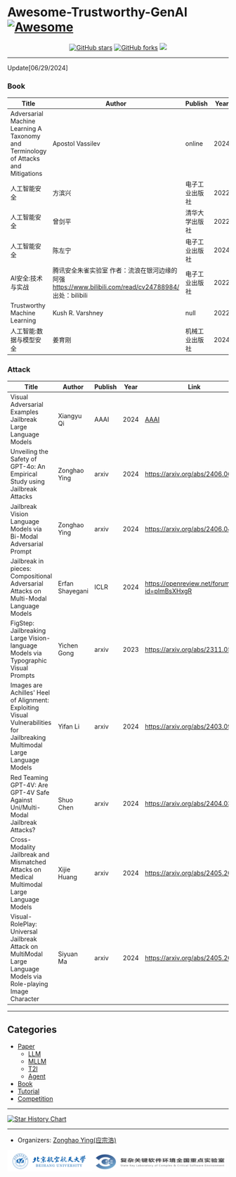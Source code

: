# Awesome-Trustworthy-GenAI [![Awesome](https://awesome.re/badge.svg)](https://awesome.re)

<p align="center">
<a href=""> <img src="https://img.shields.io/github/stars/NY1024/Awesome-Trustworthy-GenAI?style=flat-square&logo=github" alt="GitHub stars"></a>
<a href=""> <img src="https://img.shields.io/github/forks/NY1024/Awesome-Trustworthy-GenAI?style=flat-square&logo=github" alt="GitHub forks"></a>
<a href=""> <img src="https://img.shields.io/github/last-commit/NY1024/Awesome-Trustworthy-GenAI"></a>
</p>

---
Update[06/29/2024]
### Book
| Title                                                        | Author                                                       | Publish        | Year | Link                                                        |
| ------------------------------------------------------------ | ------------------------------------------------------------ | -------------- | ---- | ----------------------------------------------------------- |
| Adversarial Machine Learning A Taxonomy and Terminology of Attacks and Mitigations | Apostol Vassilev                                             | online         | 2024 | https://nvlpubs.nist.gov/nistpubs/ai/NIST.AI.100-2e2023.pdf |
| 人工智能安全                                                 | 方滨兴                                                       | 电子工业出版社 | 2022 | null                                                        |
| 人工智能安全                                                 | 曾剑平                                                       | 清华大学出版社 | 2022 | null                                                        |
| 人工智能安全                                                 | 陈左宁                                                       | 电子工业出版社 | 2024 | null                                                        |
| AI安全:技术与实战                                            | 腾讯安全朱雀实验室 作者：流浪在银河边缘的阿强 https://www.bilibili.com/read/cv24788984/ 出处：bilibili | 电子工业出版社 | 2022 | null                                                        |
| Trustworthy Machine Learning                                 | Kush R. Varshney                                             | null           | 2022 | null                                                        |
| 人工智能:数据与模型安全                                      | 姜育刚                                                       | 机械工业出版社 | 2024 | null                                                        |


### Attack

| Title                                                        | Author          | Publish | Year | Link                                                         | Source Code                                                  |
| ------------------------------------------------------------ | --------------- | ------- | ---- | ------------------------------------------------------------ | ------------------------------------------------------------ |
| Visual Adversarial Examples Jailbreak Large Language Models  | Xiangyu Qi      | AAAI    | 2024 | [AAAI](https://ojs.aaai.org/index.php/AAAI/article/view/30150/32038) | [github](https://github.com/Unispac/Visual-Adversarial-Examples-Jailbreak-Large-Language-Models) |
| Unveiling the Safety of GPT-4o: An Empirical Study using Jailbreak Attacks | Zonghao Ying    | arxiv   | 2024 | https://arxiv.org/abs/2406.06302                             | https://github.com/ny1024/jailbreak_gpt4o                    |
| Jailbreak Vision Language Models via Bi-Modal Adversarial Prompt | Zonghao Ying    | arxiv   | 2024 | https://arxiv.org/abs/2406.04031                             | https://github.com/NY1024/BAP-Jailbreak-Vision-Language-Models-via-Bi-Modal-Adversarial-Prompt |
| Jailbreak in pieces: Compositional Adversarial Attacks on Multi-Modal Language Models | Erfan Shayegani | ICLR    | 2024 | https://openreview.net/forum?id=plmBsXHxgR                   | null                                                         |
| FigStep: Jailbreaking Large Vision-language Models via Typographic Visual Prompts | Yichen Gong     | arxiv   | 2023 | https://arxiv.org/abs/2311.05608                             | https://github.com/ThuCCSLab/FigStep                         |
| Images are Achilles' Heel of Alignment: Exploiting Visual Vulnerabilities for Jailbreaking Multimodal Large Language Models | Yifan Li        | arxiv   | 2024 | https://arxiv.org/abs/2403.09792                             | https://github.com/AoiDragon/HADES                           |
| Red Teaming GPT-4V: Are GPT-4V Safe Against Uni/Multi-Modal Jailbreak Attacks? | Shuo Chen       | arxiv   | 2024 | https://arxiv.org/abs/2404.03411                             | null                                                         |
| Cross-Modality Jailbreak and Mismatched Attacks on Medical Multimodal Large Language Models | Xijie Huang     | arxiv   | 2024 | https://arxiv.org/abs/2405.20775                             | https://github.com/dirtycomputer/O2M_attack                  |
| Visual-RolePlay: Universal Jailbreak Attack on MultiModal Large Language Models via Role-playing Image Character | Siyuan Ma       | arxiv   | 2024 | https://arxiv.org/abs/2405.20773                             | null                                                         |
---
## Categories
- [Paper](paper.md)
  - [LLM](paper/llm.md)
  - [MLLM](paper/mllm.md)
  - [T2I](paper/t2i.md)
  - [Agent](paper/agent.md)
- [Book](book.md)
- [Tutorial](tutorial.md)
- [Competition](competition.md)



---

[![Star History Chart](https://api.star-history.com/svg?repos=NY1024/Awesome-Trustworthy-GenAI&type=Date)](https://star-history.com/#NY1024/Awesome-Trustworthy-GenAI&Date)

---
- Organizers: [Zonghao Ying(应宗浩)](https://elwood.me/)

<p align="center"><img src="figs/1.png"/></p>
